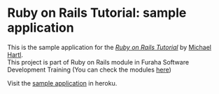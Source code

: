 # Ruby on Rails Tutorial: sample application  
  
This is the sample application for the [*Ruby on Rails Tutorial*](http://railstutorial.org/) by [Michael Hartl](http://michaelhartl.com/).  
This project is part of Ruby on Rails module in Furaha Software Development Training (You can check the modules [here](http://msafirim.github.io/))
  
[sample_app]: https://infinite-journey-2769.herokuapp.com/
Visit the [sample application][sample_app] in heroku.  
